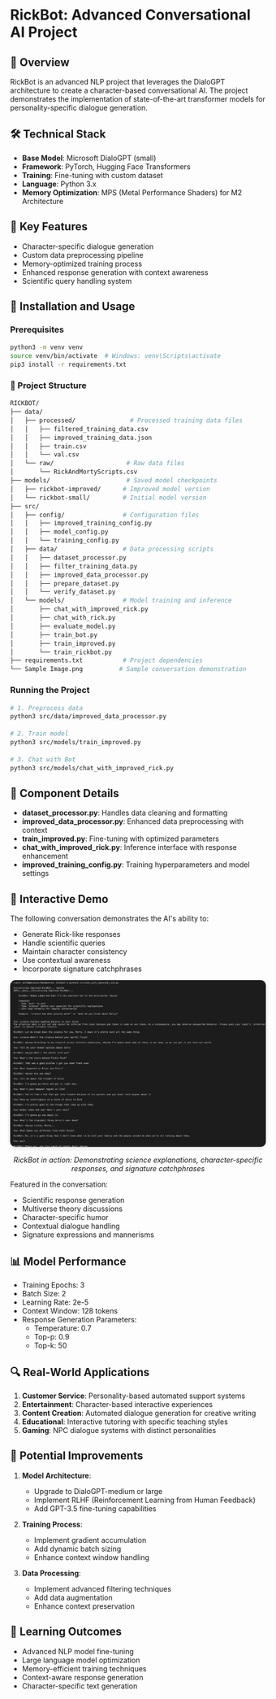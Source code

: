 # RickBot: Advanced Conversational AI Project

## 🚀 Overview

RickBot is an advanced NLP project that leverages the DialoGPT architecture to create a character-based conversational AI. The project demonstrates the implementation of state-of-the-art transformer models for personality-specific dialogue generation.

## 🛠️ Technical Stack

- **Base Model**: Microsoft DialoGPT (small)
- **Framework**: PyTorch, Hugging Face Transformers
- **Training**: Fine-tuning with custom dataset
- **Language**: Python 3.x
- **Memory Optimization**: MPS (Metal Performance Shaders) for M2 Architecture

## 🎯 Key Features

- Character-specific dialogue generation
- Custom data preprocessing pipeline
- Memory-optimized training process
- Enhanced response generation with context awareness
- Scientific query handling system

## 🚀 Installation and Usage

### Prerequisites

```bash
python3 -m venv venv
source venv/bin/activate  # Windows: venv\Scripts\activate
pip3 install -r requirements.txt
```

### 📁 Project Structure

```bash
RICKBOT/
├── data/
│   ├── processed/               # Processed training data files
│   │   ├── filtered_training_data.csv
│   │   ├── improved_training_data.json
│   │   ├── train.csv
│   │   └── val.csv
│   └── raw/                    # Raw data files
│       └── RickAndMortyScripts.csv
├── models/                     # Saved model checkpoints
│   ├── rickbot-improved/      # Improved model version
│   └── rickbot-small/         # Initial model version
├── src/
│   ├── config/                # Configuration files
│   │   ├── improved_training_config.py
│   │   ├── model_config.py
│   │   └── training_config.py
│   ├── data/                  # Data processing scripts
│   │   ├── dataset_processor.py
│   │   ├── filter_training_data.py
│   │   ├── improved_data_processor.py
│   │   ├── prepare_dataset.py
│   │   └── verify_dataset.py
│   └── models/                # Model training and inference
│       ├── chat_with_improved_rick.py
│       ├── chat_with_rick.py
│       ├── evaluate_model.py
│       ├── train_bot.py
│       ├── train_improved.py
│       └── train_rickbot.py
├── requirements.txt           # Project dependencies
└── Sample Image.png          # Sample conversation demonstration
```

### Running the Project

```bash
# 1. Preprocess data
python3 src/data/improved_data_processor.py

# 2. Train model
python3 src/models/train_improved.py

# 3. Chat with Bot
python3 src/models/chat_with_improved_rick.py
```

## 🔧 Component Details

- **dataset_processor.py**: Handles data cleaning and formatting
- **improved_data_processor.py**: Enhanced data preprocessing with context
- **train_improved.py**: Fine-tuning with optimized parameters
- **chat_with_improved_rick.py**: Inference interface with response enhancement
- **improved_training_config.py**: Training hyperparameters and model settings

## 🤖 Interactive Demo

The following conversation demonstrates the AI's ability to:

- Generate Rick-like responses
- Handle scientific queries
- Maintain character consistency
- Use contextual awareness
- Incorporate signature catchphrases

<div align="center">
  <img
    src="./Sample Image.png"
    alt="A conversation with RickBot showing multiple interactions"
    width="800"
    style="border-radius: 10px; box-shadow: 0 4px 8px rgba(0, 0, 0, 0.1);"
  />
  <p>
    <em>RickBot in action: Demonstrating science explanations, character-specific responses, and signature catchphrases</em>
  </p>
</div>

Featured in the conversation:

- Scientific response generation
- Multiverse theory discussions
- Character-specific humor
- Contextual dialogue handling
- Signature expressions and mannerisms

## 📊 Model Performance

- Training Epochs: 3
- Batch Size: 2
- Learning Rate: 2e-5
- Context Window: 128 tokens
- Response Generation Parameters:
  - Temperature: 0.7
  - Top-p: 0.9
  - Top-k: 50

## 🔍 Real-World Applications

1. **Customer Service**: Personality-based automated support systems
2. **Entertainment**: Character-based interactive experiences
3. **Content Creation**: Automated dialogue generation for creative writing
4. **Educational**: Interactive tutoring with specific teaching styles
5. **Gaming**: NPC dialogue systems with distinct personalities

## 🚀 Potential Improvements

1. **Model Architecture**:

   - Upgrade to DialoGPT-medium or large
   - Implement RLHF (Reinforcement Learning from Human Feedback)
   - Add GPT-3.5 fine-tuning capabilities

2. **Training Process**:

   - Implement gradient accumulation
   - Add dynamic batch sizing
   - Enhance context window handling

3. **Data Processing**:
   - Implement advanced filtering techniques
   - Add data augmentation
   - Enhance context preservation

## 🎯 Learning Outcomes

- Advanced NLP model fine-tuning
- Large language model optimization
- Memory-efficient training techniques
- Context-aware response generation
- Character-specific text generation

